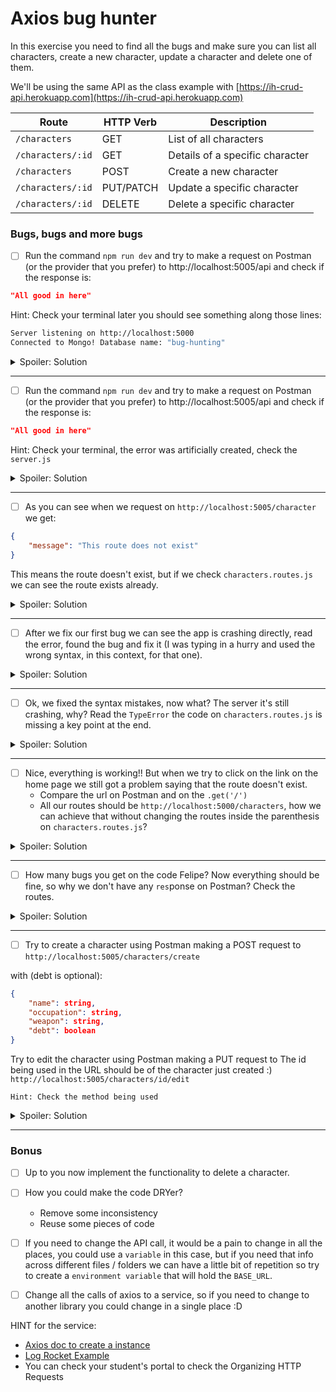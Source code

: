 # Axios bug hunter

In this exercise you need to find all the bugs and make sure you can list all characters, create a new character, update a character and delete one of them.

We'll be using the same API as the class example with [https://ih-crud-api.herokuapp.com](https://ih-crud-api.herokuapp.com)

| Route             | HTTP Verb | Description                     |
| ----------------- | --------- | ------------------------------- |
| `/characters`     | GET       | List of all characters          |
| `/characters/:id` | GET       | Details of a specific character |
| `/characters`     | POST      | Create a new character          |
| `/characters/:id` | PUT/PATCH | Update a specific character     |
| `/characters/:id` | DELETE    | Delete a specific character     |

### Bugs, bugs and more bugs

-   [ ] Run the command `npm run dev` and try to make a request on Postman (or the provider that you prefer) to http://localhost:5005/api and check if the response is:

```json
"All good in here"
```

Hint: Check your terminal later you should see something along those lines:

```bash
Server listening on http://localhost:5000
Connected to Mongo! Database name: "bug-hunting"
```

<details> 
  <summary> Spoiler: Solution </summary>

on the `package.json` change the dev script to (You'll need to stop the script and start it again):

```json
  "scripts": {
    "start": "node server.js",
    "dev": "nodemon server.js"
  },
```

</details>

---

-   [ ] Run the command `npm run dev` and try to make a request on Postman (or the provider that you prefer) to http://localhost:5005/api and check if the response is:

```json
"All good in here"
```

Hint: Check your terminal, the error was artificially created, check the `server.js`

<details> 
  <summary> Spoiler: Solution </summary>

on the `server.js` remove one of the `app.listen()`

```javascript
app.listen(PORT, () => {
    console.log(`Server listening on http://localhost:${PORT}`);
});

// app.listen(PORT, () => {
//     console.log(`Server listening on http://localhost:${PORT}`);
// });
```

</details>

---

-   [ ] As you can see when we request on `http://localhost:5005/character` we get:

```json
{
    "message": "This route does not exist"
}
```

This means the route doesn't exist, but if we check `characters.routes.js` we can see the route exists already.

<details> 
  <summary> Spoiler: Solution </summary>

on the `app.js` add

```javascript
const charRoutes = require('./routes/characters.routes.js');
app.use('/', charRoutes);
```

</details>

---

-   [ ] After we fix our first bug we can see the app is crashing directly, read the error, found the bug and fix it (I was typing in a hurry and used the wrong syntax, in this context, for that one).

<details> 
  <summary> Spoiler: Solution </summary>

on the `characters.routes.js` change:

change from:

```javascript
import axios from 'axios';
```

to:

```javascript
const axios = require('axios');
```

</details>

---

-   [ ] Ok, we fixed the syntax mistakes, now what? The server it's still crashing, why? Read the `TypeError` the code on `characters.routes.js` is missing a key point at the end.

<details> 
  <summary> Spoiler: Solution </summary>

on the `characters.routes.js` add:

```javascript
module.exports = router;
```

</details>

---

-   [ ] Nice, everything is working!! But when we try to click on the link on the home page we still got a problem saying that the route doesn't exist.
    -   Compare the url on Postman and on the `.get('/')`
    -   All our routes should be `http://localhost:5000/characters`, how we can achieve that without changing the routes inside the parenthesis on `characters.routes.js`?

<details> 
  <summary> Spoiler: Solution </summary>

on the `app.js` change to:

```javascript
app.use('/characters', charRoutes);
```

</details>

---

-   [ ] How many bugs you get on the code Felipe? Now everything should be fine, so why we don't have any `res`ponse on Postman? Check the routes.

<details> 
  <summary> Spoiler: Solution </summary>

on the `characters.routes.js` change to:

```javascript
res.status(200).json({ characters: response.data });
```

</details>

---

-   [ ] Try to create a character using Postman making a POST request to `http://localhost:5005/characters/create`

with (debt is optional):

```json
{
	"name": string,
	"occupation": string,
	"weapon": string,
	"debt": boolean
}
```

Try to edit the character using Postman making a PUT request to
The id being used in the URL should be of the character just created :)
`http://localhost:5005/characters/id/edit`

`Hint: Check the method being used`

<details> 
  <summary> Spoiler: Solution </summary>

on the `characters.routes.js` on the route that updates a character change the method to PUT:

```javascript
router.put('/:id/edit', (req, res, next) => {...})

axios.put(`https://ih-crud-api.herokuapp.com/characters/${req.params.id}`, updatedCharacter);
```

</details>

---

### Bonus

-   [ ] Up to you now implement the functionality to delete a character.

-   [ ] How you could make the code DRYer?

    -   Remove some inconsistency
    -   Reuse some pieces of code

-   [ ] If you need to change the API call, it would be a pain to change in all the places, you could use a `variable` in this case, but if you need that info across different files / folders we can have a little bit of repetition so try to create a `environment variable` that will hold the `BASE_URL`.

-   [ ] Change all the calls of axios to a service, so if you need to change to another library you could change in a single place :D

HINT for the service:

-   [Axios doc to create a instance](https://axios-http.com/docs/instance)
-   [Log Rocket Example](https://blog.logrocket.com/understanding-axios-create/)
-   You can check your student's portal to check the Organizing HTTP Requests
